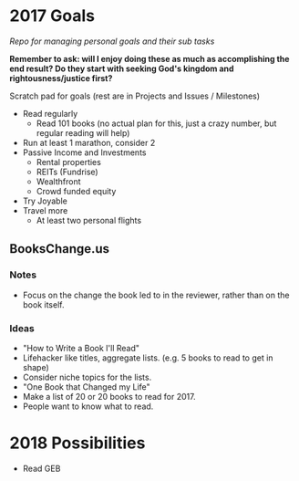 # 2017 Goals
_Repo for managing personal goals and their sub tasks_

**Remember to ask: will I enjoy doing these as much as accomplishing the end result? Do they start with seeking God's kingdom and rightousness/justice first?**

Scratch pad for goals (rest are in Projects and Issues / Milestones)

* Read regularly
  * Read 101 books (no actual plan for this, just a crazy number, but regular reading will help)
* Run at least 1 marathon, consider 2
* Passive Income and Investments
  * Rental properties
  * REITs (Fundrise)
  * Wealthfront
  * Crowd funded equity
* Try Joyable
* Travel more
  * At least two personal flights
  
## BooksChange.us
### Notes
* Focus on the change the book led to in the reviewer, rather than on the book itself.

### Ideas
* "How to Write a Book I'll Read"
* Lifehacker like titles, aggregate lists. (e.g. 5 books to read to get in shape)
 * Consider niche topics for the lists.
* "One Book that Changed my Life"
* Make a list of 20 or 20 books to read for 2017. 
 * People want to know what to read.

# 2018 Possibilities
* Read GEB
